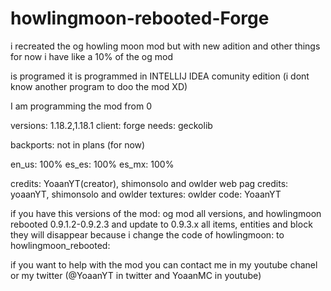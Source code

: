 # howlingmoon-rebooted-Forge

i recreated the og howling moon mod but with new adition and other things for now i have like a 10% of the og mod 

is programed it is programmed in INTELLIJ IDEA comunity edition (i dont know another program to doo the mod XD)

I am programming the mod from 0

versions: 1.18.2,1.18.1
client: forge
needs: geckolib

backports: not in plans (for now)

en_us: 100%
es_es: 100%
es_mx: 100%

credits: YoaanYT(creator), shimonsolo and owlder
web pag credits: yoaanYT, shimonsolo and owlder
textures: owlder
code: YoaanYT

if you have this versions of the mod: og mod all versions, and howlingmoon rebooted 0.9.1.2-0.9.2.3 and update to 0.9.3.x all items, entities and block they will disappear 
because i change the code of howlingmoon: to howlingmoon_rebooted:

if you want to help with the mod you can contact me in my youtube chanel or my twitter (@YoaanYT in twitter and YoaanMC in youtube)
